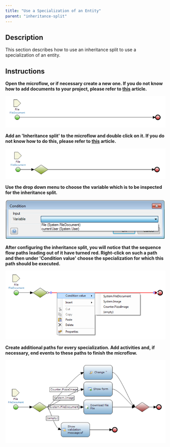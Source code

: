 ```yaml
---
title: "Use a Specialization of an Entity"
parent: "inheritance-split"
---
```

## Description

This section describes how to use an inheritance split to use a specialization of an entity.

## Instructions

 **Open the microflow, or if necessary create a new one. If you do not know how to add documents to your project, please refer to [this](add-documents-to-a-module) article.**

![](attachments/2621610/2752848.png)

 **Add an 'Inheritance split' to the microflow and double click on it. If you do not know how to do this, please refer to [this](add-an-activity-to-a-microflow) article.**

![](attachments/2621610/2752847.png)

 **Use the drop down menu to choose the variable which is to be inspected for the inheritance split.**

![](attachments/2621610/2752850.png)

 **After configuring the inheritance split, you will notice that the sequence flow paths leading out of it have turned red. Right-click on such a path and then under 'Condition value' choose the specialization for which this path should be executed.**

![](attachments/2621610/2752853.png)

 **Create additional paths for every specialization. Add activities and, if necessary, end events to these paths to finish the microflow.**

![](attachments/2621610/2752854.png)
